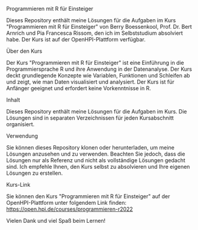 Programmieren mit R für Einsteiger


Dieses Repository enthält meine Lösungen für die Aufgaben im Kurs "Programmieren mit R für Einsteiger" von Berry Boessenkool, Prof. Dr. Bert Arnrich und Pia Francesca Rissom, den ich im Selbststudium absolviert habe. Der Kurs ist auf der OpenHPI-Plattform verfügbar.

Über den Kurs

Der Kurs "Programmieren mit R für Einsteiger" ist eine Einführung in die Programmiersprache R und ihre Anwendung in der Datenanalyse. Der Kurs deckt grundlegende Konzepte wie Variablen, Funktionen und Schleifen ab und zeigt, wie man Daten visualisiert und analysiert. Der Kurs ist für Anfänger geeignet und erfordert keine Vorkenntnisse in R.

Inhalt

Dieses Repository enthält meine Lösungen für die Aufgaben im Kurs. Die Lösungen sind in separaten Verzeichnissen für jeden Kursabschnitt organisiert.

Verwendung

Sie können dieses Repository klonen oder herunterladen, um meine Lösungen anzusehen und zu verwenden. Beachten Sie jedoch, dass die Lösungen nur als Referenz und nicht als vollständige Lösungen gedacht sind. Ich empfehle Ihnen, den Kurs selbst zu absolvieren und Ihre eigenen Lösungen zu erstellen.

Kurs-Link

Sie können den Kurs "Programmieren mit R für Einsteiger" auf der OpenHPI-Plattform unter folgendem Link finden: https://open.hpi.de/courses/programmieren-r2022

Vielen Dank und viel Spaß beim Lernen!

